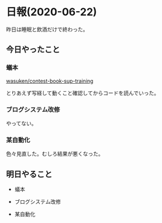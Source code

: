 # 日報(2020-06-22)

昨日は睡眠と飲酒だけで終わった。

## 今日やったこと

### 蟻本

[wasuken/contest-book-sup-training](https://github.com/wasuken/contest-book-sup-training)

とりあえず写経して動くこと確認してからコードを読んでいった。

### ブログシステム改修

やってない。

### 某自動化

色々見直した。むしろ結果が悪くなった。

## 明日やること

* 蟻本

* ブログシステム改修

* 某自動化
